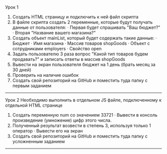 Урок 1
1) Создать HTML страницу и подключить к ней файл скрипта
2) В файле скрипта создать 2 переменные, которые будут получать данные от пользователя:
·	Первая будет спрашивать "Ваш бюджет?"
·	Вторая "Название вашего магазина?"
3) Создать объект mainList, который будет содержать такие данные:
·	Бюджет
·	Имя магазина
·	Массив товаров shopGoods
·	Объект с сотрудниками employers
·	Свойство open
4) Задать пользователю 3 раза вопрос "Какой тип товаров будем продавать?" и записать ответы в массив shopGoods
5) Вывести на экран пользователя бюджет на 1 день (брать месяц за 30 дней)
6) Проверить на наличие ошибок
7) Создать свой репозиторий на GitHub и поместить туда папку с первым заданием
-------------------------------------------------------------------------------------------------------------
Урок 2
Необходимо выполнить в отдельном JS файле, подключенному к отдельной HTML странице
1) Создать переменную num со значением 33721
·	Вывести в консоль произведение (умножение) цифр этого числа.
2) Полученный результат возвести в степень 3, используя только 1 оператор
·	Вывести его на экран
3) Создать свой репозиторий на GitHub и поместить туда папку с усложненным заданием
-------------------------------------------------------------------------------------------------------------
